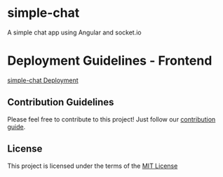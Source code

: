 # simple-chat
A simple chat app using Angular and socket.io

# Deployment Guidelines - Frontend

[simple-chat Deployment](https://github.com/mbrandau/simple-chat/blob/master/frontend/README.md) 

## Contribution Guidelines 

Please feel free to contribute to this project! Just follow our [contribution guide](CONTRIBUTING.md).

## License

This project is licensed under the terms of the [MIT License](LICENSE)


